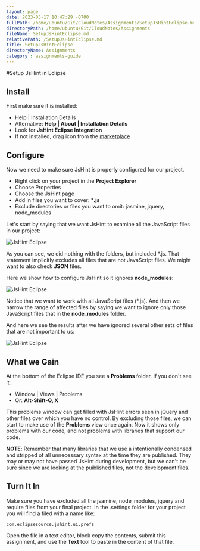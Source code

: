 ```yaml
---
layout: page
date: 2023-05-17 10:47:29 -0700
fullPath: /home/ubuntu/Git/CloudNotes/Assignments/SetupJsHintEclipse.md
directoryPath: /home/ubuntu/Git/CloudNotes/Assignments
fileName: SetupJsHintEclipse.md
relativePath: /SetupJsHintEclipse.md
title: SetupJsHintEclipse
directoryName: Assignments
category : assignments-guide
---
```


#Setup JsHint in Eclipse

## Install

First make sure it is installed:

- Help | Installation Details
- Alternative: **Help | About | Installation Details**
- Look for **JsHint Eclipse Integration** 
- If not installed, drag icon from the [marketplace][1]

## Configure

Now we need to make sure JsHint is properly configured for our project. 

- Right click on your project in the **Project Explorer**
- Choose Properties
- Choose the JsHint page
- Add in files you want to cover: ***.js**
- Exclude directories or files you want to omit: jasmine, jquery, node_modules

Let's start by saying that we want JsHint to examine all the JavaScript files in our project:

![JsHint Eclipse][3]

As you can see, we did nothing with the folders, but included \*.js. That statement implicitly excludes all files that are not JavaScript files. We might want to also check **JSON** files.

Here we show how to configure JsHint so it ignores **node_modules**:

![JsHint Eclipse][2]

Notice that we want to work with all JavaScript files (\*.js). And then we narrow the range of affected files by saying we want to ignore only those JavaScript files that in the **node_modules** folder.

And here we see the results after we have ignored several other sets of files that are not important to us:

![JsHint Eclipse][1]

## What we Gain

At the bottom of the Eclipse IDE you see a **Problems** folder. If you don't see it:

- Window | Views | Problems
- Or: **Alt-Shift-Q, X**

This problems window can get filled with JsHint errors seen in jQuery and other files over which you have no control. By excluding those files, we can start to make use of the **Problems** view once again. Now it shows only problems with our code, and not problems with libraries that support our code.

**NOTE**: Remember that many libraries that we use a intentionally condensed and stripped of all unnecessary syntax at the time they are published. They may or may not have passed JsHint during development, but we can't be sure since we are looking at the puiblished files, not the development files.

## Turn It In

Make sure you have excluded all the jsamine, node_modules, jquery and require files from your final project. In the .settings folder for your project you will find a filed with a name like:

    com.eclipsesource.jshint.ui.prefs

Open the file in a text editor, block copy the contents, submit this assignment, and use the **Text** tool to paste in the content of that file.

  [1]: http://elvenware.com/charlie/images/development/JsHintEclipse01.png
  [2]: http://elvenware.com/charlie/images/development/JsHintEclipse02.png
  [3]: http://elvenware.com/charlie/images/development/JsHintEclipse03.png